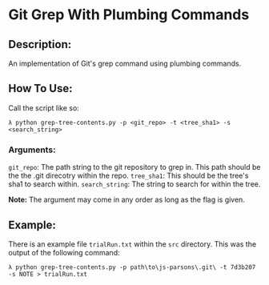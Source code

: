 # Git Grep With Plumbing Commands

## Description:
An implementation of Git's grep command using plumbing commands.

## How To Use:
Call the script like so:

`λ python grep-tree-contents.py -p <git_repo> -t <tree_sha1> -s <search_string>`

### Arguments:
`git_repo`: The path string to the git repository to grep in. This path should be the the .git direcotry within the repo.
`tree_sha1`: This should be the tree's sha1 to search within.
`search_string`: The string to search for within the tree.

**Note:** The argument may come in any order as long as the flag is given.

## Example:
There is an example file `trialRun.txt` within the `src` directory. This was the output of the following command:

`λ python grep-tree-contents.py -p path\to\js-parsons\.git\ -t 7d3b207 -s NOTE > trialRun.txt`
